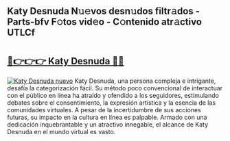 ## Katy Desnuda N𝚞𝚎vos desn𝚞dos filtr𝚊dos - Parts-bfv F𝚘tos vid𝚎o - C𝚘ntenido atr𝚊ctivo UTLCf

# <h2><a href="http://mba01ux.tromn.icu/?c=Katy+Desnuda">🔗👉👉👉 Katy Desnuda 🔗🔗</a></h2>

[![Katy Desnuda nuevo](https://i.imgur.com/pEAQMta.gif)](http://mba01ux.tromn.icu/?c=Katy+Desnuda)
Katy Desnuda, una persona compleja e intrigante, desafía la categorización fácil. Su método poco convencional de interactuar con el público en línea ha atraído y ofendido a los seguidores, estimulando debates sobre el consentimiento, la expresión artística y la esencia de las comunidades virtuales. A pesar de la incertidumbre de sus acciones futuras, su impacto en la cultura en línea es palpable. Armado con una dedicación inquebrantable y un atractivo innegable, el alcance de Katy Desnuda en el mundo virtual es vasto.
